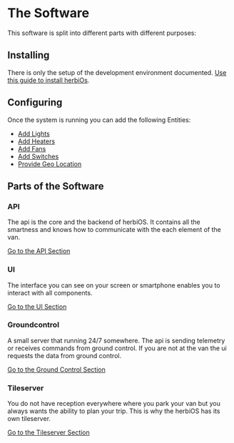 # The Software

This software is split into different parts with different purposes:

## Installing

There is only the setup of the development environment documented. [Use this guide to install herbiOs](../development.md).

## Configuring

Once the system is running you can add the following Entities:

- [Add Lights](configure/Lights.md)
- [Add Heaters](configure/Climate.md)
- [Add Fans](configure/Fans.md)
- [Add Switches](configure/Switches.md)
- [Provide Geo Location](configure/GeoPosition.md)

## Parts of the Software

### API

The api is the core and the backend of herbiOS. It contains all the smartness and knows how to communicate with the each element of the van.

[Go to the API Section](../../api/README.md)

### UI

The interface you can see on your screen or smartphone enables you to interact with all components.

[Go to the UI Section](../../ui/README.md)

### Groundcontrol

A small server that running 24/7 somewhere. The api is sending telemetry or receives commands from ground control. If you are not at the van the ui requests the data from ground control.

[Go to the Ground Control Section](../../groundcontrol/README.md)

### Tileserver

You do not have reception everywhere where you park your van but you always wants the ability to plan your trip. This is why the herbiOS has its own tileserver.

[Go to the Tileserver Section](../Offline%20Maps.md)